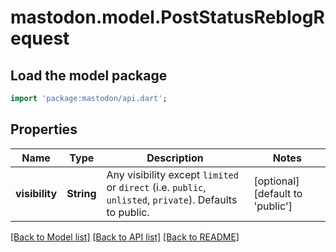 # mastodon.model.PostStatusReblogRequest

## Load the model package
```dart
import 'package:mastodon/api.dart';
```

## Properties
Name | Type | Description | Notes
------------ | ------------- | ------------- | -------------
**visibility** | **String** | Any visibility except `limited` or `direct` (i.e. `public`, `unlisted`, `private`). Defaults to public. | [optional] [default to 'public']

[[Back to Model list]](../README.md#documentation-for-models) [[Back to API list]](../README.md#documentation-for-api-endpoints) [[Back to README]](../README.md)


